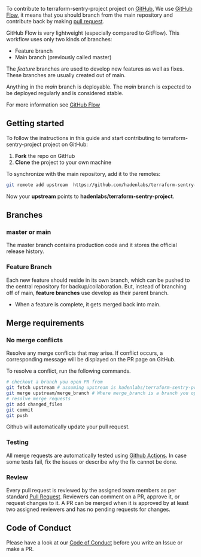 <!-- Space: Projects -->
<!-- Parent: TerraformSentryProject -->
<!-- Title: Contributing GithubFlow TerraformSentryProject -->
<!-- Label: TerraformSentryProject -->
<!-- Label: Project -->
<!-- Label: Contributing -->
<!-- Label: GithubFlow -->
<!-- Include: ./../disclaimer.md -->
<!-- Include: ac:toc -->

To contribute to terraform-sentry-project project on [GitHub](https://github.com/hadenlabs/terraform-sentry-project), We use [GitHub Flow](https://githubflow.github.io/), it means that you should branch from the main repository and contribute back by making [pull request](https://github.com/hadenlabs/terraform-sentry-project/pulls).

GitHub Flow is very lightweight (especially compared to GitFlow). This workflow uses only two kinds of branches:

- Feature branch
- Main branch (previously called master)

The _feature_ branches are used to develop new features as well as fixes. These branches are usually created out of main.

Anything in the _main_ branch is deployable. The _main_ branch is expected to be deployed regularly and is considered stable.

For more information see [GitHub Flow](https://githubflow.github.io/)

## Getting started

To follow the instructions in this guide and start contributing to terraform-sentry-project project on GitHub:

1. **Fork** the repo on GitHub
2. **Clone** the project to your own machine

To synchronize with the main repository, add it to the remotes:

```bash
git remote add upstream  https://github.com/hadenlabs/terraform-sentry-project.git
```

Now your **upstream** points to **hadenlabs/terraform-sentry-project**.

## Branches

### master or main

The master branch contains production code and it stores the official release history.

### Feature Branch

Each new feature should reside in its own branch, which can be pushed to the central repository for backup/collaboration. But, instead of branching off of main, **feature branches** use develop as their parent branch.

- When a feature is complete, it gets merged back into main.

## Merge requirements

### No merge conflicts

Resolve any merge conflicts that may arise. If conflict occurs, a corresponding message will be displayed on the PR page on GitHub.

To resolve a conflict, run the following commands.

```bash
# checkout a branch you open PR from
git fetch upstream # assuming upstream is hadenlabs/terraform-sentry-project
git merge upstream/merge_branch # Where merge_branch is a branch you open merge request against.
# resolve merge requests
git add changed_files
git commit
git push
```

Github will automatically update your pull request.

### Testing

All merge requests are automatically tested using [Github Actions](https://github.com/hadenlabs/terraform-sentry-project/actions). In case some tests fail, fix the issues or describe why the fix cannot be done.

### Review

Every pull request is reviewed by the assigned team members as per standard [Pull Request](https://opensource.com/article/19/7/create-pull-request-github). Reviewers can comment on a PR, approve it, or request changes to it. A PR can be merged when it is approved by at least two assigned reviewers and has no pending requests for changes.

## Code of Conduct

Please have a look at our [Code of Conduct](../code_of_conduct.md) before you write an Issue or make a PR.
